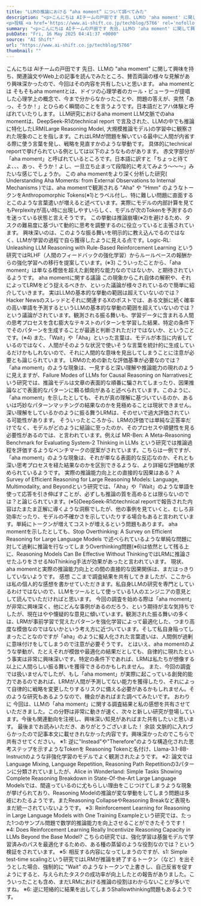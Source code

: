 ```yaml
---
title: "LLMの推論における “aha moment” について調べてみた"
description: "<p>こんにちは AIチームの戸田です 先日、LLMの 'aha moment' に関して興味を持ち、関連論文やWeb上の記事を読んでみたところ、賛否両論の様々な見解があり興味深かったので、今回はその内容を共有したいと思います [&#8230;]</p>
<p>投稿 <a href='https://www.ai-shift.co.jp/techblog/5766' rel='nofollow'>LLMの推論における &#8220;aha moment&#8221; について調べてみた</a> は <a href='https://www.ai-shift.co.jp' rel='nofollow'>株式会社AI Shift</a> に最初に表示されました。</p>"
summary: "<p>こんにちは AIチームの戸田です 先日、LLMの 'aha moment' に関して興味を持ち、関連論文やWeb上の記事を読んでみたところ、賛否両論の様々な見解があり興味深かったので、今回はその内容を共有したいと思います [&#823"
pubDate: "Fri, 16 May 2025 04:41:37 +0000"
source: "AI Shift"
url: "https://www.ai-shift.co.jp/techblog/5766"
thumbnail: ""
---
```


こんにちは AIチームの戸田です
先日、LLMの "aha moment" に関して興味を持ち、関連論文やWeb上の記事を読んでみたところ、賛否両論の様々な見解があり興味深かったので、今回はその内容を共有したいと思います。
aha momentとは
そもそもaha momentとは、ドイツの心理学者のカール・ビューラーが提唱した心理学上の概念で、今まで分からなかったことや、問題の答えが、突然「あっ、そうか！」とひらめく瞬間のことを言うようです。日本語だとアハ体験と呼ばれていたりします。
LLM研究におけるaha moment
LLM文脈でのaha momentは、DeepSeek-R1のtechnical report で言及された、LLMの中でも推論に特化したLRM(Large Reasoning Model, 大規模推論モデル)の学習中に観察された現象のことを指します。これはLRMが問題を解いている最中に人間が内省する際に使う言葉を発し、戦略を見直すかのような挙動です。
具体的にtechnical reportで挙げられている例としては以下のようなものがあります。
赤文字部分が「aha moment」と呼ばれているところです。日本語に訳すと「ちょっと待てよ、、、あっ、そうか！よし、一旦立ち止まって段階的に考えてみよう〜〜〜」みたいな感じでしょうか。
この aha momentをより深く分析した研究( Understanding Aha Moments: from External Observations to Internal Mechanisms )では、aha momentで観測される "Aha" や "Hmm" のようなトークンをAnthropomorphic Tokens(※1)とラベル付し、特に難しい問題に直面するとこのような言葉遣いが増えると述べています。実際にモデルの内部計算を見てもPerplexityが高い時に出現しやすいらしく、モデルが次のTokenを予測するのを迷っている状態と言えそうです。
この挙動は推論崩壊(※2)を避けるため、タスクの難易度に基づいて動的に思考を調整するのに役立っていると主張されています。
興味深いのは、このような振る舞いを明示的に教え込んでるのではなく、LLMが学習の過程で自ら獲得したように見える点です。Logic-RL: Unleashing LLM Reasoning with Rule-Based Reinforcement Learning という研究ではRLHF（人間のフィードバックの強化学習）からルールベースの報酬からの強化学習への移行を提案しています。(※3) こういったことから、「aha moment」は単なる模倣を超えた創発的な能力なのではないか、と期待されているようです。
aha momentに関する議論
この現象からこれ自体の解釈や、それによってLRMをどう捉えるべきか、といった議論が様々されているので簡単に紹介していきます。
実はLLMの基本的な挙動の範囲は超えていないのでは？
Hacker Newsのスレッドとそれに関連するXのポストでは、ある文脈に続く確率の高い単語を予測するというLLMの基本的な挙動の範囲を超えていないのでは？という議論がされています。観測される振る舞いも、学習データに含まれる人間の思考プロセスを含む膨大なテキストのパターンを学習した結果、特定の条件下でそのパターンを生成することが最適と判断されただけではないか、ということです。(※4)
また、「Wait」や「Aha」といった言葉は、モデルが本当に内省しているのではなく、人間がそのような状況で使いそうな言葉を統計的に生成しているだけかもしれないので、それに人間的な意味を見出してしまうことに注意が必要とも論じられています。
LRMのための新たな評価基準が必要なのでは？
「aha moment」のような現象は、一見すると深い理解や推論能力の現れのように見えますが、Failure Modes of LLMs for Causal Reasoning on Narrativesという研究では、推論モデルは文章の表面的な順番に騙されてしまったり、因果推論などで表面的なパターンに頼る傾向があると述べられています。このように、「aha moment」を示したとしても、それが真の理解に基づいているのか、あるいは巧妙なパターンマッチングの結果なのかを見極めることは現状できません。深い理解をしているかのように振る舞うLRMは、そのせいで過大評価されている可能性があります。
そういったところから、LRMの評価では単純な正答率だけでなく、モデルがどのように結論に至ったのか、そのプロセスや頑健性を見る必要性があるのでは、と言われています。例えば MR-Ben: A Meta-Reasoning Benchmark for Evaluating System-2 Thinking in LLMs という研究では推論過程を評価するようなベンチマークの提案がされています。こちらは一例ですが、「aha moment」のような現象は、それが単なる表面的な反応なのか、それとも深い思考プロセスを経た結果なのかを区別できるような、より詳細な評価軸が求められているようです。
実際の推論能力向上との直接的な因果はある？
A Survey of Efficient Reasoning for Large Reasoning Models: Language, Multimodality, and Beyondという研究では、「Aha」や「Wait」のような単語を使って応答を引き伸ばすことが、必ずしも推論の質を高めるとは限らないのでは？と論じられています。(※5)DeepSeek-R1のtechnical reportで報告された内容はたまたま正解に導くような洞察でしたが、他の事例を見ていくと、むしろ非効率だったり、モデルの不確かさを示していたりする場合もあると言われています。単純にトークンが増えてコストが増えるという問題もあります。
aha momentを示したとしても、Stop Overthinking: A Survey on Efficient Reasoning for Large Language Models で述べられているような単純な問題に対して過剰に推論を行なってしまうOverthinking問題(※6)は依然として残る上に、Reasoning Models Can Be Effective Without ThinkingではLRMに推論させたふりをさせるNoThinking手法が効果があったと言われています。
現状、aha momentと実際の推論能力向上との間の直接的な因果関係は、まだはっきりしていないようです。
感想
ここまで調査結果を共有してきましたが、ここからは私の個人的な感想を書かせていただきます。私自身LLMの研究を専門としているわけではないので、LLMをツールとして使っている1人のエンジニアの意見として読んでいただければと思います。
今回の調査を始める際は「aha moment」が非常に興味深く、他にどんな事例があるのだろう、という期待が主な気持ちでしたが、現在はやや懐疑的な意見に傾いています。観測された振る舞いの多くは、LRMが事前学習で覚えたパターンを強化学習によって最適化した、つまり高度な模倣なのではないかという考え方に近づいています。そして私自身陥ってしまったことなのですが「aha」のように擬人化された言葉遣いは、人間側が過剰に意味付けをしてしまうので注意が必要そうです。
とはいえ、aha momentのような挙動が、たとえそれが模倣や最適化の結果だとしても、自律的に現れたという事実は非常に興味深いです。特定の条件下であれば、LRMは私たちが想像する以上に人間らしい振る舞いを獲得できるのかもしれません。
また、今回の調査では扱いませんでしたが、もし「aha moment」が実際に起こっている創発的能力であるのであれば、LRMが人間が予測してない能力を獲得したり、それによって自律的に戦略を変更したりするリスクに備える必要があるかもしれません。そのような研究もあるようなので、機会があればまた調べてみたいです。
おわりに
今回は、LLMの「aha moment」に関する調査結果と私の感想を共有させていただきました。この分野は非常に動きが速く、次々と新しい研究が登場しています。今後も関連動向を注視し、興味深い知見があればまた共有したいと思います。
最後までお読みいただき、ありがとうございました！
余談
文脈的に入れづらかったので記事本文に載せきれなかった内容です。興味深かったのでこちらで共有させてください。
※1: 逆に"Instead"や"Therefore"のような構造化された思考ステップを示すようなTokenを Reasoning Tokenと名付け、Llama-3.1-8B-Instructのような非強化学習のモデルでよく観測されたようです。
※2: 論文ではLanguage Mixing, Language Repetition, Reasoning Path Repetitionの3パターンに分類されていましたが、Alice in Wonderland: Simple Tasks Showing Complete Reasoning Breakdown in State-Of-the-Art Large Language Modelsでは、間違っているのに尤もらしい理由をこじつけてしまうような現象が挙げられており、Reasoning Modelの推論が変な挙動をしてしまう問題は多岐にわたるようです。またReasoning CollapseやReasoning Breakなど表現もまだ統一されていないようです。
※3: Reinforcement Learning for Reasoning in Large Language Models with One Training Exampleという研究では、たった1つのサンプル問題で数学的推論能力を向上させることができたそうです！
※4: Does Reinforcement Learning Really Incentivize Reasoning Capacity in LLMs Beyond the Base Model? こちらの研究では、強化学習は基盤モデルで学習済みのパスを最適化するための、ある種の蒸留のような役割なのでは？という検証をされています。
※5: 相反する内容になってしまうのですが、s1: Simple test-time scalingという研究ではLRMが推論を終了するトークン（</think>など）を出そうとした場合、強制的に "Wait" のようなトークンで上書きし、自己反省を促すようにすると、与えられたタスクの成功率が向上したとの報告がありました。こういったことも含め、まだLRMにおける推論の役割はわからないことが多いですね。
※6: 逆に短絡的に結果を出してしまうShallowthinking問題もあるようです。